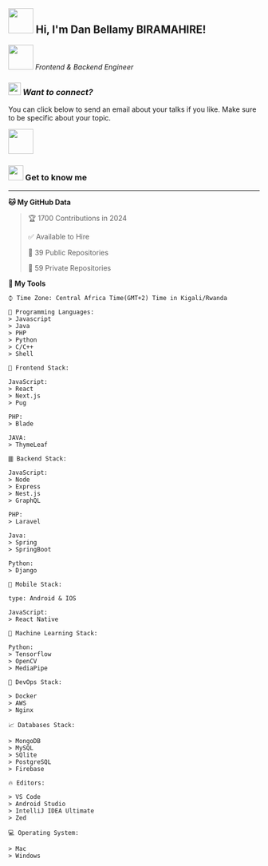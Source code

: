 <h2><img src="https://media.giphy.com/media/oOylMv2oLDxcxGzYn6/giphy.gif" width="50"/> Hi, I'm Dan Bellamy BIRAMAHIRE! </h2>
<!-- <img align='right' src="https://media.giphy.com/media/Nn97Knvcol0rENwFk5/giphy.gif" width="230"> -->
<p><em><img src="https://media.giphy.com/media/kkcdw2s1OOtKjdeHXW/giphy.gif" width="50"> Frontend & Backend Engineer </em></p>

### <p><em><img src="https://media.giphy.com/media/E4mDbvI2NqbHO0rUXh/giphy.gif" width="25"/> Want to connect?</em></p>

You can click below to send an email about your talks if you like. Make sure to be specific about your topic.

<a href="mailto:bdanbellamy@gmail.com?subject=Project Discussions - A message from Github Connections" target="_blank" ><img src="https://media.giphy.com/media/ZcdZ7ldgeIhfesqA6E/giphy.gif" width="50" border-color="white" /></a>

### <p><img src="https://media.giphy.com/media/oiaxzlKS0NmWoIFLfl/giphy.gif" width="30"> Get to know me </p> 

---

**🐱 My GitHub Data** 
> 🏆 1700 Contributions in 2024
 > 
> ✅ Available to Hire
 > 
> 📜 39 Public Repositories 
 > 
> 🔑 59 Private Repositories  
 > 

**💼 My Tools** 

```text
⌚︎ Time Zone: Central Africa Time(GMT+2) Time in Kigali/Rwanda

💬 Programming Languages: 
> Javascript
> Java
> PHP
> Python
> C/C++
> Shell

🎨 Frontend Stack:

JavaScript: 
> React 
> Next.js 
> Pug
    
PHP: 
> Blade
    
JAVA: 
> ThymeLeaf
    
🀫 Backend Stack:

JavaScript: 
> Node 
> Express 
> Nest.js 
> GraphQL

PHP: 
> Laravel

Java: 
> Spring 
> SpringBoot

Python: 
> Django

📱 Mobile Stack:

type: Android & IOS

JavaScript: 
> React Native
    
🤖 Machine Learning Stack:

Python:
> Tensorflow 
> OpenCV 
> MediaPipe
    
🔭 DevOps Stack:

> Docker 
> AWS 
> Nginx

📈 Databases Stack:

> MongoDB 
> MySQL 
> SQlite 
> PostgreSQL 
> Firebase

🔥 Editors: 

> VS Code
> Android Studio
> IntelliJ IDEA Ultimate
> Zed

💻 Operating System: 

> Mac
> Windows

```
